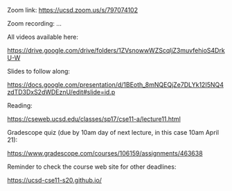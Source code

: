 Zoom link: https://ucsd.zoom.us/s/797074102

Zoom recording: ...

All videos available here:

https://drive.google.com/drive/folders/1ZVsnowwWZScqljZ3muvfehioS4DrkU-W

Slides to follow along:

https://docs.google.com/presentation/d/1BEoth_8mNQEQjZe7DLYk12I5NQ4zdTD3DxS2dWDEznU/edit#slide=id.p

Reading:

https://cseweb.ucsd.edu/classes/sp17/cse11-a/lecture11.html

Gradescope quiz (due by 10am day of next lecture, in this case 10am April 21):

https://www.gradescope.com/courses/106159/assignments/463638

Reminder to check the course web site for other deadlines:

https://ucsd-cse11-s20.github.io/

